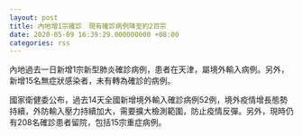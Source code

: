 ```yaml
---
layout: post
title: 內地增1宗確診　現有確診病例降至約2百宗
date: 2020-05-09 16:39:29.000000000 +08:00
categories: rss
---
```


內地過去一日新增1宗新型肺炎確診病例，患者在天津，屬境外輸入病例。另外，新增15名無症狀感染者，未有轉為確診的病例。

國家衛健委公布，過去14天全國新增境外輸入確診病例52例，境外疫情增長態勢持續，外防輸入壓力持續加大，需要擴大檢測範圍，防止疫情反彈。另外，現時仍有208名確診患者留院，包括15宗重症病例。
